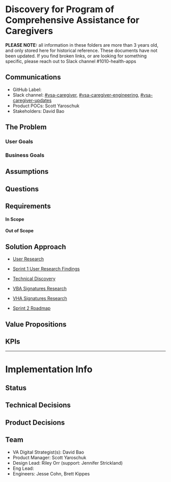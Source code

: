 # Discovery for Program of Comprehensive Assistance for Caregivers

**PLEASE NOTE:** all information in these folders are more than 3 years old, and only stored here for historical reference.  These documents have not been updated.  If you find broken links, or are looking for something specific, please reach out to Slack channel #1010-health-apps

## Communications
- GitHub Label: 
- Slack channel: [#vsa-caregiver](https://dsva.slack.com/channels/vsa-caregiver), [#vsa-caregiver-engineering](https://dsva.slack.com/channels/vsa-caregiver-engineering), [#vsa-caregiver-updates](https://dsva.slack.com/channels/vsa-caregiver-updates)
- Product POCs: Scott Yaroschuk
- Stakeholders: David Bao

## The Problem


### User Goals


### Business Goals


## Assumptions

## Questions

## Requirements
#### In Scope 

#### Out of Scope

## Solution Approach

* [User Research](https://github.com/department-of-veterans-affairs/va.gov-team/tree/master/products/caregivers/discovery/research)

* [Sprint 1 User Research Findings](https://github.com/department-of-veterans-affairs/va.gov-team/blob/master/products/caregivers/discovery/caregiver-discovery-sprint1-userresearch.md)

* [Technical Discovery](https://github.com/department-of-veterans-affairs/va.gov-team/tree/master/products/caregivers/discovery/engineering)

* [VBA Signatures Research](https://github.com/department-of-veterans-affairs/va.gov-team/tree/master/products/caregivers/discovery/research/signatures-vba)

* [VHA Signatures Research](https://github.com/department-of-veterans-affairs/va.gov-team/tree/master/products/caregivers/discovery/research/signatures-vha)

* [Sprint 2 Roadmap](https://github.com/department-of-veterans-affairs/va.gov-team/blob/master/products/caregivers/discovery/caregiver-discovery-sprint2-roadmap.md)

## Value Propositions

## KPIs

---

# Implementation Info

## Status

## Technical Decisions

## Product Decisions

## Team

- VA Digital Strategist(s): David Bao
- Product Manager: Scott Yaroschuk
- Design Lead: Riley Orr (support: Jennifer Strickland)
- Eng Lead: 
- Engineers: Jesse Cohn, Brett Kippes
   
